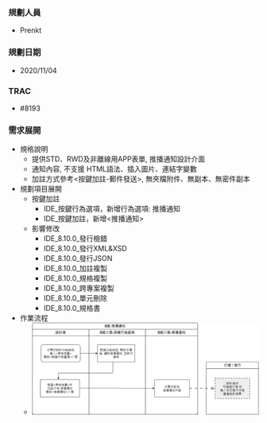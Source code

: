 ### <div id="user">規劃人員</div>
* Prenkt

### <div id="updatedate">規劃日期</div>
* 2020/11/04

### <div id="trac">TRAC</div>
* #8193 

### <div id="requirement">需求展開</path></div>
* 規格說明
    * 提供STD、RWD及非離線用APP表單, 推播通知設計介面
    * 通知內容, 不支援 HTML語法、插入圖片、連結字變數
    * 加註方式參考<按鍵加註-郵件發送>, 無夾檔附件、無副本、無密件副本
* 規劃項目展開
    * 按鍵加註
        * IDE_按鍵行為選項，新增行為選項: 推播通知
        * IDE_按鍵加註，新增<推播通知>
    * 影響修改
        * IDE_8.10.0_發行檢錯
        * IDE_8.10.0_發行XML&XSD
        * IDE_8.10.0_發行JSON
        * IDE_8.10.0_加註複製
        * IDE_8.10.0_規格複製
        * IDE_8.10.0_跨專案複製
        * IDE_8.10.0_單元刪除
        * IDE_8.10.0_規格書
* 作業流程
    * ![pic][imAge_Workflow]



<!-- 圖片 -->
[image_Workflow]:attachment/IDE_MAENotice.png